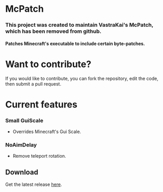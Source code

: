 # McPatch
### This project was created to maintain VastraKai's McPatch, which has been removed from github.

#### Patches Minecraft's executable to include certain byte-patches.

# Want to contribute?
If you would like to contribute, you can fork the repository, edit the code, then submit a pull request.

# Current features

### Small GuiScale
- Overrides Minecraft's Gui Scale.
### NoAimDelay
- Remove teleport rotation.
## Download
Get the latest release <a href="https://github.com/Zwuiix-cmd/McPatch/releases/download/latest/McPatch.exe">here</a>.